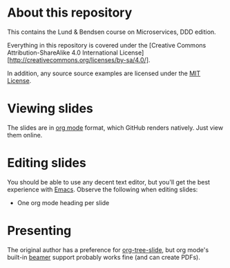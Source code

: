 # About this repository

This contains the Lund & Bendsen course on Microservices, DDD edition.

Everything in this repository is covered under the
[Creative Commons Attribution-ShareAlike 4.0 International License][http://creativecommons.org/licenses/by-sa/4.0/].

In addition, any source source examples are licensed under the [MIT License](https://mit-license.org/).

# Viewing slides

The slides are in [org mode](https://orgmode.org/) format, which GitHub renders natively. Just view them online.

# Editing slides

You should be able to use any decent text editor, but you'll get the best experience with [Emacs](https://www.gnu.org/software/emacs/). Observe the following when editing slides:

- One org mode heading per slide

# Presenting

The original author has a preference for [org-tree-slide](https://github.com/takaxp/org-tree-slide), but org mode's built-in [beamer](https://orgmode.org/worg/exporters/beamer/tutorial.html) support probably works fine (and can create PDFs).
